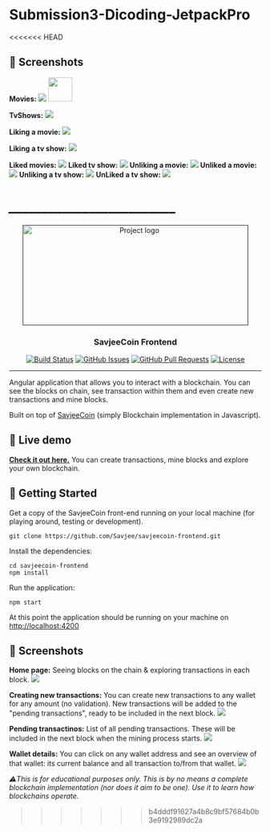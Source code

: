 # Submission3-Dicoding-JetpackPro
 
<<<<<<< HEAD
## 📸 Screenshots

**Movies:**
![](https://i.ibb.co/F61x2kf/ss1.png)
<img src="https://i.ibb.co/F61x2kf/ss1.png" width="48">

**TvShows:** 
![](https://i.ibb.co/W0BRbm8/ss2.png)

**Liking a movie:**
![](https://i.ibb.co/kJgLXyk/ss3.png)

**Liking a tv show:**
![](https://i.ibb.co/dgG34CX/ss4.png)

**Liked movies:**
![](https://i.ibb.co/mzHFZDY/ss5.png)
**Liked tv show:**
![](https://i.ibb.co/Sr06PRb/ss6.png)
**Unliking a movie:**
![](https://i.ibb.co/qL8CRQY/ss7.png)
**Unliked a movie:**
![](https://i.ibb.co/9NJvrHC/ss8.png)
**Unliking a tv show:**
![](https://i.ibb.co/4jt8xrH/ss9.png)
**UnLiked a tv show:**
![](https://i.ibb.co/5KFwdnM/ss10.png)


*_________________________*
=======
<p align="center">
  <a href="" rel="noopener">
 <img width=450px height=200px src="https://savjee.github.io/savjeecoin-frontend/assets/img/github-project-logo.png" alt="Project logo"></a>
</p>

<h3 align="center">SavjeeCoin Frontend</h3>

<div align="center">

  [![Build Status](https://travis-ci.org/Savjee/savjeecoin-frontend.svg?branch=master)](https://travis-ci.org/Savjee/savjeecoin-frontend)
  [![GitHub Issues](https://img.shields.io/github/issues/Savjee/savjeecoin-frontend.svg)](https://github.com/Savjee/bearclaw/issues)
  [![GitHub Pull Requests](https://img.shields.io/github/issues-pr/Savjee/savjeecoin-frontend.svg)](https://github.com/Savjee/bearclaw/pulls)
  [![License](https://img.shields.io/badge/license-MIT-blue.svg)](/LICENSE)

</div>

---


Angular application that allows you to interact with a blockchain. You can see the blocks on chain, see transaction within them and even create new transactions and mine blocks.

Built on top of [SavjeeCoin](https://github.com/Savjee/SavjeeCoin) (simply Blockchain implementation in Javascript).

## 👀 Live demo
**[Check it out here.](https://savjee.github.io/savjeecoin-frontend/)** You can create transactions, mine blocks and explore your own blockchain.

## 🏁 Getting Started <a name = "getting_started"></a>
Get a copy of the SavjeeCoin front-end running on your local machine (for playing around, testing or development).

```
git clone https://github.com/Savjee/savjeecoin-frontend.git
```

Install the dependencies:
```
cd savjeecoin-frontend
npm install
```

Run the application:
```
npm start
```

At this point the application should be running on your machine on [http://localhost:4200](http://localhost:4200)


## 📸 Screenshots

**Home page:** Seeing blocks on the chain & exploring transactions in each block.
![](https://savjee.github.io/savjeecoin-frontend/assets/screenshots/blockchain-overview.png)

**Creating new transactions:** You can create new transactions to any wallet for any amount (no validation). New transactions will be added to the "pending transactions", ready to be included in the next block.
![](https://savjee.github.io/savjeecoin-frontend/assets/screenshots/create-new-transactions.png)

**Pending transactinos:** List of all pending transactions. These will be included in the next block when the mining process starts.
![](https://savjee.github.io/savjeecoin-frontend/assets/screenshots/pending-transactions.png)

**Wallet details:** You can click on any wallet address and see an overview of that wallet: its current balance and all transaction to/from that wallet.
![](https://savjee.github.io/savjeecoin-frontend/assets/screenshots/wallet-details.png)

*⚠️This is for educational purposes only. This is by no means a complete blockchain implementation (nor does it aim to be one). Use it to learn how blockchains operate.*
>>>>>>> b4dddf91627a4b8c9bf57684b0b3e9192989dc2a
